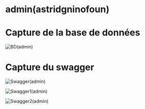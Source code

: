 # admin(astridgninofoun)

# Capture de la base de données
![BD(admin)](https://user-images.githubusercontent.com/125743270/219987730-3b787e49-e0fe-438a-b78f-417153e3b6ce.png)

# Capture du swagger
![Swagger(admin)](https://user-images.githubusercontent.com/125743270/219986525-5ccbb635-0b4f-4c25-ba73-ed1d327bba1d.png)

![Swagger1(admin)](https://user-images.githubusercontent.com/125743270/219986542-af7a3dd9-a4bb-43e1-85e6-84b28c5d1cfc.png)

![Swagger2(admin)](https://user-images.githubusercontent.com/125743270/219986563-ce158be5-d715-46d6-a81a-62fe6911e431.png)
